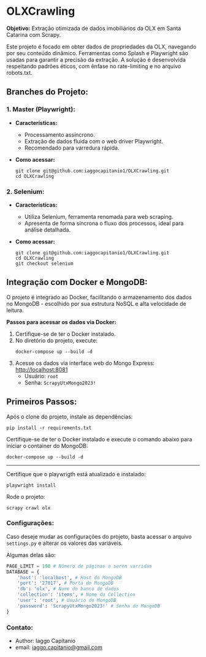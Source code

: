 

# OLXCrawling
**Objetivo:** Extração otimizada de dados imobiliários da OLX em Santa Catarina com Scrapy. 

Este projeto é focado em obter dados de propriedades da OLX, navegando por seu conteúdo dinâmico. Ferramentas como Splash e Playwright são usadas para garantir a precisão da extração. A solução é desenvolvida respeitando padrões éticos, com ênfase no rate-limiting e no arquivo robots.txt.

## Branches do Projeto:
### 1. Master (Playwright):
- **Características:** 
   - Processamento assíncrono.
   - Extração de dados fluida com o web driver Playwright.
   - Recomendado para varredura rápida.
   
- **Como acessar:** 
   ```shell
   git clone git@github.com:iaggocapitanio1/OLXCrawling.git
   cd OLXCrawling
   ```

### 2. Selenium:
- **Características:** 
   - Utiliza Selenium, ferramenta renomada para web scraping.
   - Apresenta de forma síncrona o fluxo dos processos, ideal para análise detalhada.

- **Como acessar:** 
   ```shell
   git clone git@github.com:iaggocapitanio1/OLXCrawling.git
   cd OLXCrawling
   git checkout selenium
   ```

## Integração com Docker e MongoDB:
O projeto é integrado ao Docker, facilitando o armazenamento dos dados no MongoDB - escolhido por sua estrutura NoSQL e alta velocidade de leitura.

**Passos para acessar os dados via Docker:**
1. Certifique-se de ter o Docker instalado.
2. No diretório do projeto, execute:
   ```shell
   docker-compose up --build -d
   ```
3. Acesse os dados via interface web do Mongo Express: [http://localhost:8081](http://localhost:8081)
   - Usuário: `root`
   - Senha: `ScrapyUtxMongo2023!`


## Primeiros Passos:

Após o clone do projeto, instale as dependências:
```shell
pip install -r requirements.txt
```
Certifique-se de ter o Docker instalado e execute o comando abaixo para iniciar o container do MongoDB:
```shell
docker-compose up --build -d
```
---
Certifique que o playwrigth está atualizado e instalado:
```shell
playwright install
```

Rode o projeto:
```shell
scrapy crawl olx
```

### Configurações:
Caso deseje mudar as configurações do projeto, basta acessar o arquivo `settings.py` e alterar os valores das variáveis.

Algumas delas são:

```python
PAGE_LIMIT = 100 # Número de páginas a serem varridas
DATABASE = {
    'host': 'localhost', # Host do MongoDB
    'port': '27017', # Porta do MongoDB
    'db': 'olx', # Nome do banco de dados
    'collection': 'items', # Nome da Collection
    'user': 'root', # Usuário do MongoDB
    'password': 'ScrapyUtxMongo2023!' # Senha do MongoDB
}
```


### Contato:
- Author: Iaggo Capitanio
- email: iaggo.capitanio@gmail.com